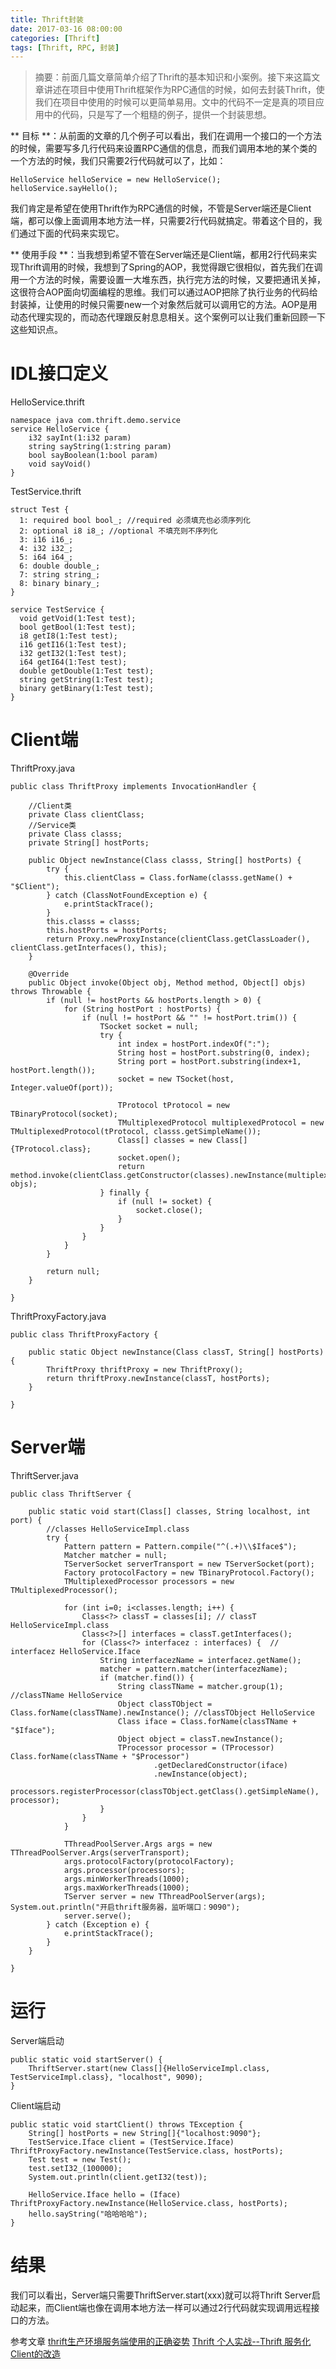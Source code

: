 ```yaml
---
title: Thrift封装
date: 2017-03-16 08:00:00
categories: [Thrift]
tags: [Thrift, RPC, 封装]
---
```


> 摘要：前面几篇文章简单介绍了Thrift的基本知识和小案例。接下来这篇文章讲述在项目中使用Thrift框架作为RPC通信的时候，如何去封装Thrift，使我们在项目中使用的时候可以更简单易用。文中的代码不一定是真的项目应用中的代码，只是写了一个粗糙的例子，提供一个封装思想。

** 目标 **：从前面的文章的几个例子可以看出，我们在调用一个接口的一个方法的时候，需要写多几行代码来设置RPC通信的信息，而我们调用本地的某个类的一个方法的时候，我们只需要2行代码就可以了，比如：
```
HelloService helloService = new HelloService();
helloService.sayHello();
```
我们肯定是希望在使用Thrift作为RPC通信的时候，不管是Server端还是Client端，都可以像上面调用本地方法一样，只需要2行代码就搞定。带着这个目的，我们通过下面的代码来实现它。

** 使用手段 **：当我想到希望不管在Server端还是Client端，都用2行代码来实现Thrift调用的时候，我想到了Spring的AOP，我觉得跟它很相似，首先我们在调用一个方法的时候，需要设置一大堆东西，执行完方法的时候，又要把通讯关掉，这很符合AOP面向切面编程的思维。我们可以通过AOP把除了执行业务的代码给封装掉，让使用的时候只需要new一个对象然后就可以调用它的方法。AOP是用动态代理实现的，而动态代理跟反射息息相关。这个案例可以让我们重新回顾一下这些知识点。

# IDL接口定义
HelloService.thrift
```
namespace java com.thrift.demo.service 
service HelloService {
    i32 sayInt(1:i32 param)
    string sayString(1:string param)
    bool sayBoolean(1:bool param)
    void sayVoid()
}
```

TestService.thrift
```
struct Test {
  1: required bool bool_; //required 必须填充也必须序列化
  2: optional i8 i8_; //optional 不填充则不序列化
  3: i16 i16_;
  4: i32 i32_;
  5: i64 i64_;
  6: double double_;
  7: string string_;
  8: binary binary_;
}

service TestService {
  void getVoid(1:Test test);
  bool getBool(1:Test test);
  i8 getI8(1:Test test);
  i16 getI16(1:Test test);
  i32 getI32(1:Test test);
  i64 getI64(1:Test test);
  double getDouble(1:Test test);
  string getString(1:Test test);
  binary getBinary(1:Test test);
}
```

# Client端
ThriftProxy.java
```
public class ThriftProxy implements InvocationHandler {

	//Client类
	private Class clientClass;
	//Service类
	private Class classs;
	private String[] hostPorts;
	
	public Object newInstance(Class classs, String[] hostPorts) {
		try {
			this.clientClass = Class.forName(classs.getName() + "$Client");
		} catch (ClassNotFoundException e) {
			e.printStackTrace();
		}
		this.classs = classs;
		this.hostPorts = hostPorts;
		return Proxy.newProxyInstance(clientClass.getClassLoader(), clientClass.getInterfaces(), this);
	}
	
	@Override
	public Object invoke(Object obj, Method method, Object[] objs) throws Throwable {
		if (null != hostPorts && hostPorts.length > 0) {
			for (String hostPort : hostPorts) {
				if (null != hostPort && "" != hostPort.trim()) {
					TSocket socket = null;
					try {
						int index = hostPort.indexOf(":");
						String host = hostPort.substring(0, index);
						String port = hostPort.substring(index+1, hostPort.length());
					    socket = new TSocket(host, Integer.valueOf(port));
						
						TProtocol tProtocol = new TBinaryProtocol(socket);
						TMultiplexedProtocol multiplexedProtocol = new TMultiplexedProtocol(tProtocol, classs.getSimpleName());
						Class[] classes = new Class[]{TProtocol.class};
						socket.open();
						return method.invoke(clientClass.getConstructor(classes).newInstance(multiplexedProtocol), objs);
					} finally {
						if (null != socket) {
							socket.close();
						}
					}
				}
			}
		}
		
		return null;
	}

}
```

ThriftProxyFactory.java
```
public class ThriftProxyFactory {
	
	public static Object newInstance(Class classT, String[] hostPorts) {
		ThriftProxy thriftProxy = new ThriftProxy();
		return thriftProxy.newInstance(classT, hostPorts);
	}

}
```


# Server端
ThriftServer.java
```
public class ThriftServer {

	public static void start(Class[] classes, String localhost, int port) {
		//classes HelloServiceImpl.class
		try {
			Pattern pattern = Pattern.compile("^(.+)\\$Iface$");
			Matcher matcher = null;
			TServerSocket serverTransport = new TServerSocket(port);
			Factory protocolFactory = new TBinaryProtocol.Factory();
			TMultiplexedProcessor processors = new TMultiplexedProcessor();
			
			for (int i=0; i<classes.length; i++) {
				Class<?> classT = classes[i]; // classT HelloServiceImpl.class
				Class<?>[] interfaces = classT.getInterfaces();
				for (Class<?> interfacez : interfaces) {  // interfacez HelloService.Iface
					String interfacezName = interfacez.getName();
					matcher = pattern.matcher(interfacezName);
					if (matcher.find()) {
						String classTName = matcher.group(1);    //classTName HelloService
						Object classTObject = Class.forName(classTName).newInstance(); //classTObject HelloService
						Class iface = Class.forName(classTName + "$Iface");
						Object object = classT.newInstance();
						TProcessor processor = (TProcessor) Class.forName(classTName + "$Processor")
								.getDeclaredConstructor(iface)
								.newInstance(object);
						processors.registerProcessor(classTObject.getClass().getSimpleName(), processor);
					}
				}
			}
			
			TThreadPoolServer.Args args = new TThreadPoolServer.Args(serverTransport);
			args.protocolFactory(protocolFactory);
			args.processor(processors);
			args.minWorkerThreads(1000);
			args.maxWorkerThreads(1000);
			TServer server = new TThreadPoolServer(args);
System.out.println("开启thrift服务器，监听端口：9090");
			server.serve();
		} catch (Exception e) {
			e.printStackTrace();
		}
	}
	
}
```

# 运行 #
Server端启动
```
public static void startServer() {
	ThriftServer.start(new Class[]{HelloServiceImpl.class, TestServiceImpl.class}, "localhost", 9090);
}
```


Client端启动

```
public static void startClient() throws TException {
	String[] hostPorts = new String[]{"localhost:9090"};
	TestService.Iface client = (TestService.Iface) ThriftProxyFactory.newInstance(TestService.class, hostPorts);
	Test test = new Test();
	test.setI32_(100000);
	System.out.println(client.getI32(test));
	
	HelloService.Iface hello = (Iface) ThriftProxyFactory.newInstance(HelloService.class, hostPorts);
	hello.sayString("哈哈哈哈");
}
```

# 结果
我们可以看出，Server端只需要ThriftServer.start(xxx)就可以将Thrift Server启动起来，而Client端也像在调用本地方法一样可以通过2行代码就实现调用远程接口的方法。

参考文章
[thrift生产环境服务端使用的正确姿势](http://www.vccoo.com/v/7cea5b)
[Thrift 个人实战--Thrift 服务化 Client的改造 ](http://www.cnblogs.com/mumuxinfei/p/3876187.html)